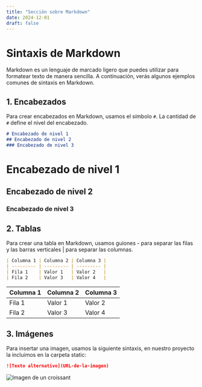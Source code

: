 ```yaml
---
title: "Sección sobre Markdown"
date: 2024-12-01
draft: false
---
```


# Sintaxis de Markdown

Markdown es un lenguaje de marcado ligero que puedes utilizar para formatear texto de manera sencilla. A continuación, verás algunos ejemplos comunes de sintaxis en Markdown.

## 1. Encabezados

Para crear encabezados en Markdown, usamos el símbolo `#`. La cantidad de `#` define el nivel del encabezado.

```markdown
# Encabezado de nivel 1
## Encabezado de nivel 2
### Encabezado de nivel 3
```
# Encabezado de nivel 1
## Encabezado de nivel 2
### Encabezado de nivel 3

## 2. Tablas

Para crear una tabla en Markdown, usamos guiones - para separar las filas y las barras verticales | para separar las columnas.

```markdown
| Columna 1 | Columna 2 | Columna 3 |
| --------- | --------- | --------- |
| Fila 1    | Valor 1   | Valor 2   |
| Fila 2    | Valor 3   | Valor 4   |
```
| Columna 1 | Columna 2 | Columna 3 |
| --------- | --------- | --------- |
| Fila 1    | Valor 1   | Valor 2   |
| Fila 2    | Valor 3   | Valor 4   |

## 3. Imágenes

Para insertar una imagen, usamos la siguiente sintaxis, en nuestro proyecto la incluimos en la carpeta static:
```markdown
![Texto alternativo](URL-de-la-imagen)
```

![Imagen de un croissant](https://anabmorales.github.io/portafolio-personal/uploads/croissant.png)

